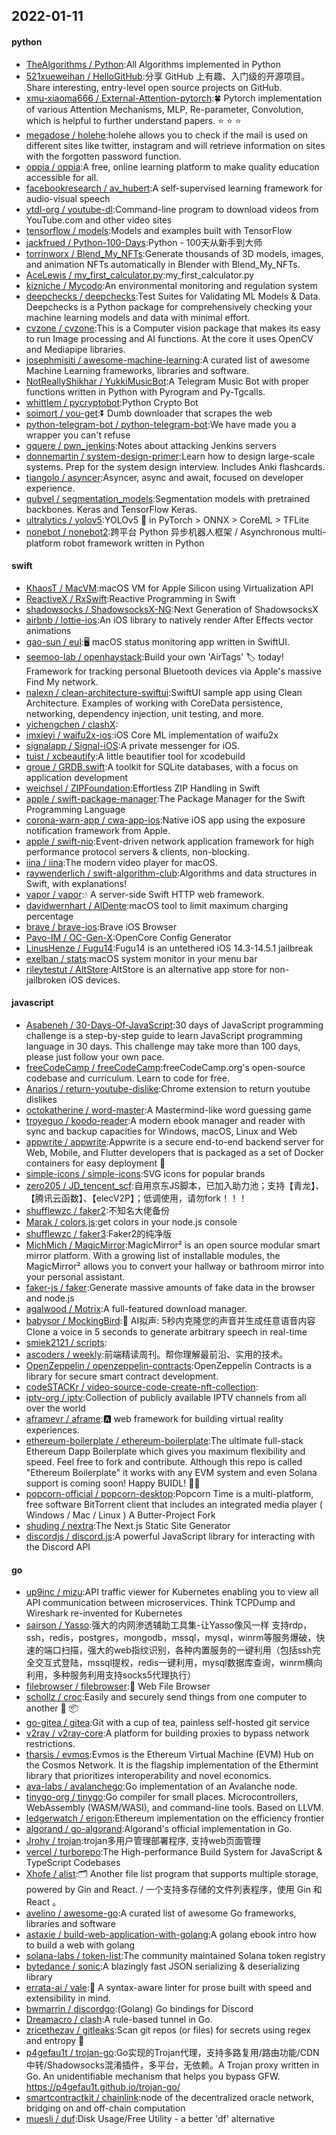 ## 2022-01-11

#### python
* [TheAlgorithms / Python](https://github.com/TheAlgorithms/Python):All Algorithms implemented in Python
* [521xueweihan / HelloGitHub](https://github.com/521xueweihan/HelloGitHub):分享 GitHub 上有趣、入门级的开源项目。Share interesting, entry-level open source projects on GitHub.
* [xmu-xiaoma666 / External-Attention-pytorch](https://github.com/xmu-xiaoma666/External-Attention-pytorch):🍀
Pytorch implementation of various Attention Mechanisms, MLP, Re-parameter, Convolution, which is helpful to further understand papers.
⭐
⭐
⭐
* [megadose / holehe](https://github.com/megadose/holehe):holehe allows you to check if the mail is used on different sites like twitter, instagram and will retrieve information on sites with the forgotten password function.
* [oppia / oppia](https://github.com/oppia/oppia):A free, online learning platform to make quality education accessible for all.
* [facebookresearch / av_hubert](https://github.com/facebookresearch/av_hubert):A self-supervised learning framework for audio-visual speech
* [ytdl-org / youtube-dl](https://github.com/ytdl-org/youtube-dl):Command-line program to download videos from YouTube.com and other video sites
* [tensorflow / models](https://github.com/tensorflow/models):Models and examples built with TensorFlow
* [jackfrued / Python-100-Days](https://github.com/jackfrued/Python-100-Days):Python - 100天从新手到大师
* [torrinworx / Blend_My_NFTs](https://github.com/torrinworx/Blend_My_NFTs):Generate thousands of 3D models, images, and animation NFTs automatically in Blender with Blend_My_NFTs.
* [AceLewis / my_first_calculator.py](https://github.com/AceLewis/my_first_calculator.py):my_first_calculator.py
* [kizniche / Mycodo](https://github.com/kizniche/Mycodo):An environmental monitoring and regulation system
* [deepchecks / deepchecks](https://github.com/deepchecks/deepchecks):Test Suites for Validating ML Models & Data. Deepchecks is a Python package for comprehensively checking your machine learning models and data with minimal effort.
* [cvzone / cvzone](https://github.com/cvzone/cvzone):This is a Computer vision package that makes its easy to run Image processing and AI functions. At the core it uses OpenCV and Mediapipe libraries.
* [josephmisiti / awesome-machine-learning](https://github.com/josephmisiti/awesome-machine-learning):A curated list of awesome Machine Learning frameworks, libraries and software.
* [NotReallyShikhar / YukkiMusicBot](https://github.com/NotReallyShikhar/YukkiMusicBot):A Telegram Music Bot with proper functions written in Python with Pyrogram and Py-Tgcalls.
* [whittlem / pycryptobot](https://github.com/whittlem/pycryptobot):Python Crypto Bot
* [soimort / you-get](https://github.com/soimort/you-get):⏬
Dumb downloader that scrapes the web
* [python-telegram-bot / python-telegram-bot](https://github.com/python-telegram-bot/python-telegram-bot):We have made you a wrapper you can't refuse
* [gquere / pwn_jenkins](https://github.com/gquere/pwn_jenkins):Notes about attacking Jenkins servers
* [donnemartin / system-design-primer](https://github.com/donnemartin/system-design-primer):Learn how to design large-scale systems. Prep for the system design interview. Includes Anki flashcards.
* [tiangolo / asyncer](https://github.com/tiangolo/asyncer):Asyncer, async and await, focused on developer experience.
* [qubvel / segmentation_models](https://github.com/qubvel/segmentation_models):Segmentation models with pretrained backbones. Keras and TensorFlow Keras.
* [ultralytics / yolov5](https://github.com/ultralytics/yolov5):YOLOv5
🚀
in PyTorch > ONNX > CoreML > TFLite
* [nonebot / nonebot2](https://github.com/nonebot/nonebot2):跨平台 Python 异步机器人框架 / Asynchronous multi-platform robot framework written in Python

#### swift
* [KhaosT / MacVM](https://github.com/KhaosT/MacVM):macOS VM for Apple Silicon using Virtualization API
* [ReactiveX / RxSwift](https://github.com/ReactiveX/RxSwift):Reactive Programming in Swift
* [shadowsocks / ShadowsocksX-NG](https://github.com/shadowsocks/ShadowsocksX-NG):Next Generation of ShadowsocksX
* [airbnb / lottie-ios](https://github.com/airbnb/lottie-ios):An iOS library to natively render After Effects vector animations
* [gao-sun / eul](https://github.com/gao-sun/eul):🖥️
macOS status monitoring app written in SwiftUI.
* [seemoo-lab / openhaystack](https://github.com/seemoo-lab/openhaystack):Build your own 'AirTags'
🏷
today! Framework for tracking personal Bluetooth devices via Apple's massive Find My network.
* [nalexn / clean-architecture-swiftui](https://github.com/nalexn/clean-architecture-swiftui):SwiftUI sample app using Clean Architecture. Examples of working with CoreData persistence, networking, dependency injection, unit testing, and more.
* [yichengchen / clashX](https://github.com/yichengchen/clashX):
* [imxieyi / waifu2x-ios](https://github.com/imxieyi/waifu2x-ios):iOS Core ML implementation of waifu2x
* [signalapp / Signal-iOS](https://github.com/signalapp/Signal-iOS):A private messenger for iOS.
* [tuist / xcbeautify](https://github.com/tuist/xcbeautify):A little beautifier tool for xcodebuild
* [groue / GRDB.swift](https://github.com/groue/GRDB.swift):A toolkit for SQLite databases, with a focus on application development
* [weichsel / ZIPFoundation](https://github.com/weichsel/ZIPFoundation):Effortless ZIP Handling in Swift
* [apple / swift-package-manager](https://github.com/apple/swift-package-manager):The Package Manager for the Swift Programming Language
* [corona-warn-app / cwa-app-ios](https://github.com/corona-warn-app/cwa-app-ios):Native iOS app using the exposure notification framework from Apple.
* [apple / swift-nio](https://github.com/apple/swift-nio):Event-driven network application framework for high performance protocol servers & clients, non-blocking.
* [iina / iina](https://github.com/iina/iina):The modern video player for macOS.
* [raywenderlich / swift-algorithm-club](https://github.com/raywenderlich/swift-algorithm-club):Algorithms and data structures in Swift, with explanations!
* [vapor / vapor](https://github.com/vapor/vapor):💧
A server-side Swift HTTP web framework.
* [davidwernhart / AlDente](https://github.com/davidwernhart/AlDente):macOS tool to limit maximum charging percentage
* [brave / brave-ios](https://github.com/brave/brave-ios):Brave iOS Browser
* [Pavo-IM / OC-Gen-X](https://github.com/Pavo-IM/OC-Gen-X):OpenCore Config Generator
* [LinusHenze / Fugu14](https://github.com/LinusHenze/Fugu14):Fugu14 is an untethered iOS 14.3-14.5.1 jailbreak
* [exelban / stats](https://github.com/exelban/stats):macOS system monitor in your menu bar
* [rileytestut / AltStore](https://github.com/rileytestut/AltStore):AltStore is an alternative app store for non-jailbroken iOS devices.

#### javascript
* [Asabeneh / 30-Days-Of-JavaScript](https://github.com/Asabeneh/30-Days-Of-JavaScript):30 days of JavaScript programming challenge is a step-by-step guide to learn JavaScript programming language in 30 days. This challenge may take more than 100 days, please just follow your own pace.
* [freeCodeCamp / freeCodeCamp](https://github.com/freeCodeCamp/freeCodeCamp):freeCodeCamp.org's open-source codebase and curriculum. Learn to code for free.
* [Anarios / return-youtube-dislike](https://github.com/Anarios/return-youtube-dislike):Chrome extension to return youtube dislikes
* [octokatherine / word-master](https://github.com/octokatherine/word-master):A Mastermind-like word guessing game
* [troyeguo / koodo-reader](https://github.com/troyeguo/koodo-reader):A modern ebook manager and reader with sync and backup capacities for Windows, macOS, Linux and Web
* [appwrite / appwrite](https://github.com/appwrite/appwrite):Appwrite is a secure end-to-end backend server for Web, Mobile, and Flutter developers that is packaged as a set of Docker containers for easy deployment
🚀
* [simple-icons / simple-icons](https://github.com/simple-icons/simple-icons):SVG icons for popular brands
* [zero205 / JD_tencent_scf](https://github.com/zero205/JD_tencent_scf):自用京东JS脚本，已加入助力池；支持【青龙】、【腾讯云函数】、【elecV2P】；低调使用，请勿fork！！！
* [shufflewzc / faker2](https://github.com/shufflewzc/faker2):不知名大佬备份
* [Marak / colors.js](https://github.com/Marak/colors.js):get colors in your node.js console
* [shufflewzc / faker3](https://github.com/shufflewzc/faker3):Faker2的纯净版
* [MichMich / MagicMirror](https://github.com/MichMich/MagicMirror):MagicMirror² is an open source modular smart mirror platform. With a growing list of installable modules, the MagicMirror² allows you to convert your hallway or bathroom mirror into your personal assistant.
* [faker-js / faker](https://github.com/faker-js/faker):Generate massive amounts of fake data in the browser and node.js
* [agalwood / Motrix](https://github.com/agalwood/Motrix):A full-featured download manager.
* [babysor / MockingBird](https://github.com/babysor/MockingBird):🚀
AI拟声: 5秒内克隆您的声音并生成任意语音内容 Clone a voice in 5 seconds to generate arbitrary speech in real-time
* [smiek2121 / scripts](https://github.com/smiek2121/scripts):
* [ascoders / weekly](https://github.com/ascoders/weekly):前端精读周刊。帮你理解最前沿、实用的技术。
* [OpenZeppelin / openzeppelin-contracts](https://github.com/OpenZeppelin/openzeppelin-contracts):OpenZeppelin Contracts is a library for secure smart contract development.
* [codeSTACKr / video-source-code-create-nft-collection](https://github.com/codeSTACKr/video-source-code-create-nft-collection):
* [iptv-org / iptv](https://github.com/iptv-org/iptv):Collection of publicly available IPTV channels from all over the world
* [aframevr / aframe](https://github.com/aframevr/aframe):🅰️
web framework for building virtual reality experiences.
* [ethereum-boilerplate / ethereum-boilerplate](https://github.com/ethereum-boilerplate/ethereum-boilerplate):The ultimate full-stack Ethereum Dapp Boilerplate which gives you maximum flexibility and speed. Feel free to fork and contribute. Although this repo is called "Ethereum Boilerplate" it works with any EVM system and even Solana support is coming soon! Happy BUIDL!
👷‍♂️
* [popcorn-official / popcorn-desktop](https://github.com/popcorn-official/popcorn-desktop):Popcorn Time is a multi-platform, free software BitTorrent client that includes an integrated media player ( Windows / Mac / Linux ) A Butter-Project Fork
* [shuding / nextra](https://github.com/shuding/nextra):The Next.js Static Site Generator
* [discordjs / discord.js](https://github.com/discordjs/discord.js):A powerful JavaScript library for interacting with the Discord API

#### go
* [up9inc / mizu](https://github.com/up9inc/mizu):API traffic viewer for Kubernetes enabling you to view all API communication between microservices. Think TCPDump and Wireshark re-invented for Kubernetes
* [sairson / Yasso](https://github.com/sairson/Yasso):强大的内网渗透辅助工具集-让Yasso像风一样 支持rdp，ssh，redis，postgres，mongodb，mssql，mysql，winrm等服务爆破，快速的端口扫描，强大的web指纹识别，各种内置服务的一键利用（包括ssh完全交互式登陆，mssql提权，redis一键利用，mysql数据库查询，winrm横向利用，多种服务利用支持socks5代理执行）
* [filebrowser / filebrowser](https://github.com/filebrowser/filebrowser):📂
Web File Browser
* [schollz / croc](https://github.com/schollz/croc):Easily and securely send things from one computer to another
🐊
📦
* [go-gitea / gitea](https://github.com/go-gitea/gitea):Git with a cup of tea, painless self-hosted git service
* [v2ray / v2ray-core](https://github.com/v2ray/v2ray-core):A platform for building proxies to bypass network restrictions.
* [tharsis / evmos](https://github.com/tharsis/evmos):Evmos is the Ethereum Virtual Machine (EVM) Hub on the Cosmos Network. It is the flagship implementation of the Ethermint library that prioritizes interoperability and novel economics.
* [ava-labs / avalanchego](https://github.com/ava-labs/avalanchego):Go implementation of an Avalanche node.
* [tinygo-org / tinygo](https://github.com/tinygo-org/tinygo):Go compiler for small places. Microcontrollers, WebAssembly (WASM/WASI), and command-line tools. Based on LLVM.
* [ledgerwatch / erigon](https://github.com/ledgerwatch/erigon):Ethereum implementation on the efficiency frontier
* [algorand / go-algorand](https://github.com/algorand/go-algorand):Algorand's official implementation in Go.
* [Jrohy / trojan](https://github.com/Jrohy/trojan):trojan多用户管理部署程序, 支持web页面管理
* [vercel / turborepo](https://github.com/vercel/turborepo):The High-performance Build System for JavaScript & TypeScript Codebases
* [Xhofe / alist](https://github.com/Xhofe/alist):🗂️
Another file list program that supports multiple storage, powered by Gin and React. / 一个支持多存储的文件列表程序，使用 Gin 和 React 。
* [avelino / awesome-go](https://github.com/avelino/awesome-go):A curated list of awesome Go frameworks, libraries and software
* [astaxie / build-web-application-with-golang](https://github.com/astaxie/build-web-application-with-golang):A golang ebook intro how to build a web with golang
* [solana-labs / token-list](https://github.com/solana-labs/token-list):The community maintained Solana token registry
* [bytedance / sonic](https://github.com/bytedance/sonic):A blazingly fast JSON serializing & deserializing library
* [errata-ai / vale](https://github.com/errata-ai/vale):📝
A syntax-aware linter for prose built with speed and extensibility in mind.
* [bwmarrin / discordgo](https://github.com/bwmarrin/discordgo):(Golang) Go bindings for Discord
* [Dreamacro / clash](https://github.com/Dreamacro/clash):A rule-based tunnel in Go.
* [zricethezav / gitleaks](https://github.com/zricethezav/gitleaks):Scan git repos (or files) for secrets using regex and entropy
🔑
* [p4gefau1t / trojan-go](https://github.com/p4gefau1t/trojan-go):Go实现的Trojan代理，支持多路复用/路由功能/CDN中转/Shadowsocks混淆插件，多平台，无依赖。A Trojan proxy written in Go. An unidentifiable mechanism that helps you bypass GFW. https://p4gefau1t.github.io/trojan-go/
* [smartcontractkit / chainlink](https://github.com/smartcontractkit/chainlink):node of the decentralized oracle network, bridging on and off-chain computation
* [muesli / duf](https://github.com/muesli/duf):Disk Usage/Free Utility - a better 'df' alternative
